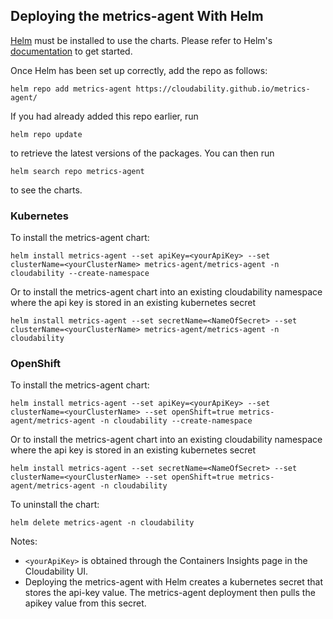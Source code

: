 ## Deploying the metrics-agent With Helm

[Helm](https://helm.sh) must be installed to use the charts.  Please refer to
Helm's [documentation](https://helm.sh/docs) to get started.

Once Helm has been set up correctly, add the repo as follows:

    helm repo add metrics-agent https://cloudability.github.io/metrics-agent/

If you had already added this repo earlier, run 
    
    helm repo update

to retrieve the latest versions of the packages. You can then run

    helm search repo metrics-agent

to see the charts.

### Kubernetes

To install the metrics-agent chart:

    helm install metrics-agent --set apiKey=<yourApiKey> --set clusterName=<yourClusterName> metrics-agent/metrics-agent -n cloudability --create-namespace

Or to install the metrics-agent chart into an existing cloudability namespace where the api key is stored in an existing kubernetes secret

    helm install metrics-agent --set secretName=<NameOfSecret> --set clusterName=<yourClusterName> metrics-agent/metrics-agent -n cloudability

### OpenShift

To install the metrics-agent chart:

    helm install metrics-agent --set apiKey=<yourApiKey> --set clusterName=<yourClusterName> --set openShift=true metrics-agent/metrics-agent -n cloudability --create-namespace

Or to install the metrics-agent chart into an existing cloudability namespace where the api key is stored in an existing kubernetes secret

    helm install metrics-agent --set secretName=<NameOfSecret> --set clusterName=<yourClusterName> --set openShift=true metrics-agent/metrics-agent -n cloudability



To uninstall the chart:

    helm delete metrics-agent -n cloudability

Notes: 
* `<yourApiKey>` is obtained through the Containers Insights page in the Cloudability UI.
* Deploying the metrics-agent with Helm creates a kubernetes secret that stores the api-key value. The metrics-agent
deployment then pulls the apikey value from this secret.